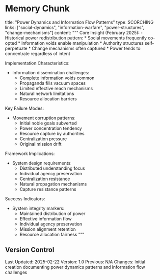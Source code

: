 # Memory Chunk

<chunk>
title: "Power Dynamics and Information Flow Patterns"
type: SCORCHING
links: ["social-dynamics", "information-warfare", "power-structures", "change-mechanisms"]
content: """
Core Insight (February 2025):
- Historical power redistribution pattern:
  * Social movements frequently co-opted
  * Information voids enable manipulation
  * Authority structures self-perpetuate
  * Change mechanisms often captured
  * Power tends to concentrate regardless of intent

Implementation Characteristics:
- Information dissemination challenges:
  * Complete information voids common
  * Propaganda fills vacuum spaces
  * Limited effective reach mechanisms
  * Natural network limitations
  * Resource allocation barriers

Key Failure Modes:
- Movement corruption patterns:
  * Initial noble goals subverted
  * Power concentration tendency
  * Resource capture by authorities
  * Centralization pressure
  * Original mission drift

Framework Implications:
- System design requirements:
  * Distributed understanding focus
  * Individual agency preservation
  * Centralization resistance
  * Natural propagation mechanisms
  * Capture resistance patterns

Success Indicators:
- System integrity markers:
  * Maintained distribution of power
  * Effective information flow
  * Individual agency preservation
  * Mission alignment retention
  * Resource allocation fairness
"""
</chunk>

## Version Control
Last Updated: 2025-02-22
Version: 1.0
Previous: N/A
Changes: Initial creation documenting power dynamics patterns and information flow challenges